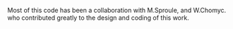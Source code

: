 Most of this code has been a collaboration with M.Sproule, and W.Chomyc. who contributed greatly to the design and coding of this work.
